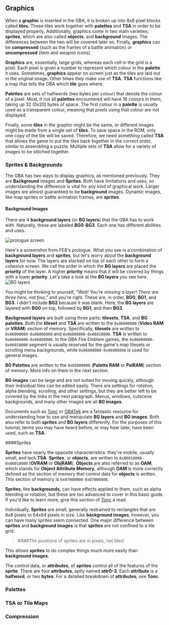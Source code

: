 
## Graphics

When a **graphic** is inserted in the GBA, it is broken up into 8x8 pixel
blocks called **tiles**. These tiles work together with **palettes** and
**TSA** in order to be displayed properly. Additionally, graphics come in two
main varieties, **sprites**, which are also called **objects**, and
**background** images. The differences between the two will be covered later
on. Finally, **graphics** can be **compressed** (such as the frames of a battle
animation) or **uncompressed** (item and weapon icons).

**Graphics** are, essentially, large grids, whereas each cell in the grid is a
pixel. Each pixel is given a number to represent which colour in the
**palette** it uses. Sometimes, **graphics** appear on screen just as the tiles
are laid out in the original image. Other times they make use of **TSA**.
**TSA** functions like a map that tells the GBA which **tile** goes where. 

**Palettes** are sets of halfwords (two bytes per colour) that denote the
colour of a pixel. Most, if not all **palettes** encountered will have 16
colours in them, taking up 32 (0x20) bytes of space. The first colour in a
**palette** is usually used as a transparent colour, meaning that pixels using
that colour are not displayed. 

Finally, some **tiles** in the graphic might be the same, or different images
might be made from a single set of **tiles**. To save space in the ROM, only
one copy of the tile will be saved. Therefore, we need something called **TSA**
that allows the game to put the tiles back together in the correct order,
similar to assembling a puzzle. Multiple sets of **TSA** allow for a variety of
images to be stitched together.

### Sprites & Backgrounds

The GBA has two ways to display graphics, as mentioned previously. They are
**Background** images and **Sprites**. Both have limitations and uses, so
understanding the difference is vital for any kind of graphical work. Larger
images are almost guaranteed to be **background** images. Dynamic images, like
map sprites or battle animation frames, are **sprites**.

#### Background Images

There are 4 **background layers**  (or **BG layers**) that the GBA has to work
with. Naturally, these are labeled **BG0**-**BG3**. Each one has different
abilities and uses.

![prologue screen](http://puu.sh/rGX81/7903256b06.png "What you see") 

Here's a screenshot from FE8's prologue. What you see is a combination of
**background layers** and **sprites**, but let's worry about the **background
layers** for now. The layers are stacked on top of each other to form a
cohesive screen. We call the order in which the **BG layers** are placed the
**priority** of the layer. A higher **priority** means that it will be covered
by things with a lower **priority**. Let's take a look at the **BG layers** you
see here.  ![BG layers](http://puu.sh/rGXRG/6bdf9eb8c1.png "0, 1, 3")

You might be thinking to yourself, *"Wait! You're missing a layer! There are
three here, not four,"* and you're right. These are, in order, **BG0**,
**BG1**, and **BG3**. I didn't include **BG2** because it was blank.  Here, the
**BG layers** are layered with **BG0** on top, followed by **BG1**, and then
**BG3**.

**Background layers** are built using three parts: **tilesets**, **TSA**, and
**BG palettes**. Both the **tileset** and **TSA** are written to the
`0x06000000` (**Video RAM** or **VRAM**) section of memory. Specifically,
**tilesets** are written to `0x06000000-0x06006000` and
`0x06008000-0x06010000`. **TSA** is written to `0x06006000-0x06008000`. In the
GBA Fire Emblem games, the `0x06008000-0x06010000` segment is usually reserved
for the game's map tilesets or scrolling menu backgrounds, while
  `0x06000000-0x06006000` is used for general images. 

**BG Palettes** are written to the `0x05000000` (**Palette RAM** or **PalRAM**)
section of memory. More info on them in the next section.

**BG images** can be large and are not suited for moving quickly, although
their individual tiles can be edited easily. There are settings for rotation,
alpha blending, scrolling, and other settings, but they are better left to be
covered by the links in the next paragraph. Menus, windows, cutscene
backgrounds, and many other images are all **BG images**.

Documents such as [Tonc](http://www.coranac.com/tonc/text/toc.htm) or
[GBATek](http://problemkaputt.de/gbatek.htm) are a fantastic resource for
understanding how to use and manipulate **BG layers** and **BG images**. Both
also refer to both **sprites** and **BG layers** differently. For the purposes
of this tutorial, terms you may have heard before, or may hear later, have been
used, such as **TSA**.

####Sprites

**Sprites** have nearly the opposite characteristics: they're mobile, usually
small, and lack **TSA**. **Sprites**, or **objects**, are written to
`0x06010000-0x06018000` (**OVRAM** or **ObjRAM**). **Objects** are also
referred to as **OAM**, which stands for **Object Attribute Memory**, although
**OAM** is more correctly defined as the section of memory that control data
for **objects** is written. This section of memory is `0x07000000-0x07000400`.

**Sprites**, like **backgrounds**, can have effects applied to them, such as
alpha blending or rotation, but these are too advanced to cover in this basic
guide. If you'd like to learn more, give this section of
[Tonc](http://www.coranac.com/tonc/text/regobj.htm "Tonc") a read. 

Individually, **Sprites** are small, generally restrained to rectangles that
are 8x8 pixels to 64x64 pixels in size. Like **background images**, however,
you can have many sprites seem connected. One major difference between
**sprites** and **background images** is that **sprites** are not confined to a
tile grid.  

>####The positions of sprites are in pixels, not tiles!

This allows **sprites** to do complex things much more easily than **background
images**.

The control data, or **attributes**, of **sprites** control all of the features
of the **sprite**. There are four **attributes**, aptly named **attr0-3**. Each
**attribute** is a **halfword**, or two **bytes**. For a detailed breakdown of
**attributes**, see **Tonc**.


### Palettes
### TSA or Tile Maps
### Compression

